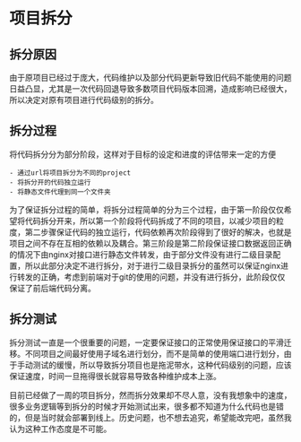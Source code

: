 # 项目拆分
## 拆分原因
由于原项目已经过于庞大，代码维护以及部分代码更新导致旧代码不能使用的问题日益凸显，尤其是一次代码回退导致多数项目代码版本回溯，造成影响已经很大，所以决定对原有项目进行代码级别的拆分。
## 拆分过程
将代码拆分分为部分阶段，这样对于目标的设定和进度的评估带来一定的方便

    - 通过url将项目拆分为不同的project
    - 将拆分开的代码独立运行
    - 将静态文件代理到同一个文件夹

为了保证拆分过程的简单，将拆分过程简单的分为三个过程，由于第一阶段仅仅希望将代码拆分开来，所以第一个阶段将代码拆成了不同的项目，以减少项目的粒度，第二步骤保证代码的独立运行，代码依赖再次阶段得到了很好的解决，也就是项目之间不存在互相的依赖以及耦合。第三阶段是第二阶段保证接口数据返回正确的情况下由nginx对接口进行静态文件转发，由于部分文件没有进行二级目录配置，所以此部分决定不进行拆分，对于进行二级目录拆分的虽然可以保证nginx进行转发的正确，考虑到前端对于git的使用的问题，并没有进行拆分，此阶段仅仅保证了前后端代码分离。

## 拆分测试
拆分测试一直是一个很重要的问题，一定要保证接口的正常使用保证接口的平滑迁移。不同项目之间最好使用子域名进行划分，而不是简单的使用端口进行划分，由于手动测试的缓慢，所以导致拆分项目也是拖泥带水，这种代码级别的问题，应该保证速度，时间一旦拖得很长就容易导致各种维护成本上涨。

目前已经做了一周的项目拆分，然而拆分效果却不尽人意，没有我想象中的速度，很多业务逻辑等到拆分的时候才开始测试出来，很多都不知道为什么代码也是错的，但是当时就会部署到线上。历史问题，也不想去追究，希望能改完吧，虽然我认为这种工作态度是不可能。